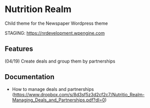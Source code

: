 # Nutrition Realm

Child theme for the Newspaper Wordpress theme

STAGING: https://nrdevelopment.wpengine.com

## Features

(04/19) Create deals and group them by partnerships

## Documentation

- How to manage deals and partnerships (https://www.dropbox.com/s/8d3sf5z3d2cf2c7/Nutritio_Realm-Managing_Deals_and_Partnerships.pdf?dl=0)
